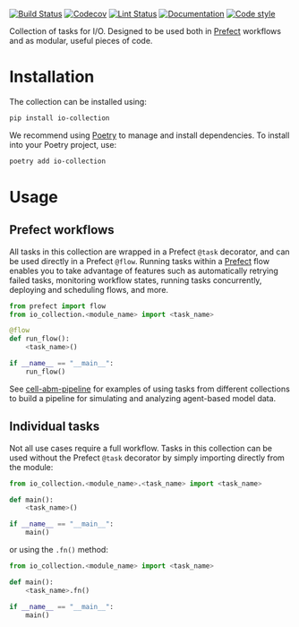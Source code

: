 [![Build Status](https://github.com/allen-cell-animated/io-collection/workflows/build/badge.svg)](https://github.com/allen-cell-animated/io-collection/actions?query=workflow%3Abuild)
[![Codecov](https://img.shields.io/codecov/c/gh/allen-cell-animated/io-collection?token=KQTGXCOLLU)](https://codecov.io/gh/allen-cell-animated/io-collection)
[![Lint Status](https://github.com/allen-cell-animated/io-collection/workflows/lint/badge.svg)](https://github.com/allen-cell-animated/io-collection/actions?query=workflow%3Alint)
[![Documentation](https://github.com/allen-cell-animated/io-collection/workflows/documentation/badge.svg)](https://allen-cell-animated.github.io/io-collection/)
[![Code style](https://img.shields.io/badge/code%20style-black-000000.svg)](https://github.com/psf/black)

Collection of tasks for I/O.
Designed to be used both in [Prefect](https://docs.prefect.io/latest/) workflows and as modular, useful pieces of code.

# Installation

The collection can be installed using:

```bash
pip install io-collection
```

We recommend using [Poetry](https://python-poetry.org/) to manage and install dependencies.
To install into your Poetry project, use:

```bash
poetry add io-collection
```

# Usage

## Prefect workflows

All tasks in this collection are wrapped in a Prefect `@task` decorator, and can be used directly in a Prefect `@flow`.
Running tasks within a [Prefect](https://docs.prefect.io/latest/) flow enables you to take advantage of features such as automatically retrying failed tasks, monitoring workflow states, running tasks concurrently, deploying and scheduling flows, and more.

```python
from prefect import flow
from io_collection.<module_name> import <task_name>

@flow
def run_flow():
    <task_name>()

if __name__ == "__main__":
    run_flow()
```

See [cell-abm-pipeline](https://github.com/allen-cell-animated/cell-abm-pipeline) for examples of using tasks from different collections to build a pipeline for simulating and analyzing agent-based model data.

## Individual tasks

Not all use cases require a full workflow.
Tasks in this collection can be used without the Prefect `@task` decorator by simply importing directly from the module:

```python
from io_collection.<module_name>.<task_name> import <task_name>

def main():
    <task_name>()

if __name__ == "__main__":
    main()
```

or using the `.fn()` method:

```python
from io_collection.<module_name> import <task_name>

def main():
    <task_name>.fn()

if __name__ == "__main__":
    main()
```
